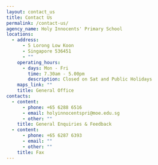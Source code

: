 ```yaml
---
layout: contact_us
title: Contact Us
permalink: /contact-us/
agency_name: Holy Innocents' Primary School
locations:
  - address:
      - 5 Lorong Low Koon
      - Singapore 536451
      - ""
    operating_hours:
      - days: Mon - Fri
        time: 7.30am - 5.00pm
        description: Closed on Sat and Public Holidays
    maps_link: ""
    title: General Office
contacts:
  - content:
      - phone: +65 6288 6516
      - email: holyinnocentspri@moe.edu.sg
      - other: ""
    title: General Enquiries & Feedback
  - content:
      - phone: +65 6287 6393
      - email: ""
      - other: ""
    title: Fax
---
```


